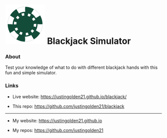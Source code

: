 # <img src="chip.svg" width="128px"> Blackjack Simulator

### About

Test your knowledge of what to do with different blackjack hands with this fun and simple simulator.

### Links

- Live website: https://justingolden21.github.io/blackjack/

- This repo: https://github.com/justingolden21/blackjack

<hr>

- My website: https://justingolden21.github.io

- My repos: https://github.com/justingolden21
